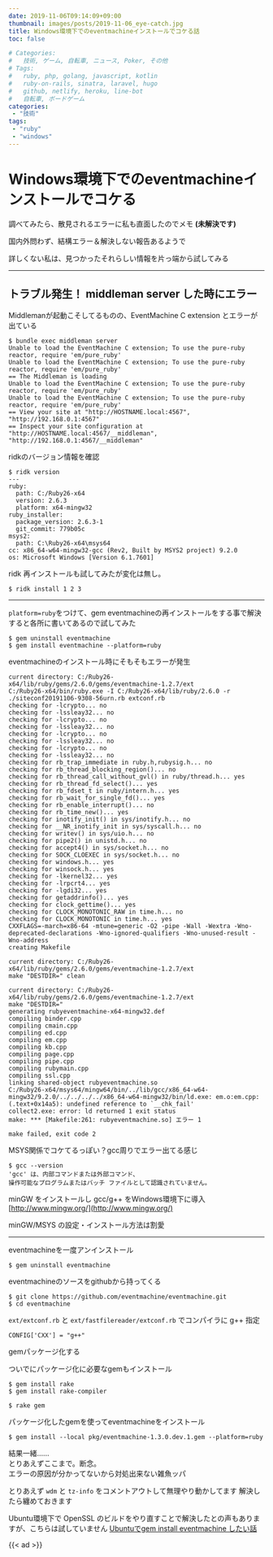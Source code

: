 ```yaml
---
date: 2019-11-06T09:14:09+09:00
thumbnail: images/posts/2019-11-06_eye-catch.jpg
title: Windows環境下でのeventmachineインストールでコケる話
toc: false

# Categories:
#   技術, ゲーム, 自転車, ニュース, Poker, その他
# Tags:
#   ruby, php, golang, javascript, kotlin
#   ruby-on-rails, sinatra, laravel, hugo
#   github, netlify, heroku, line-bot
#   自転車, ボードゲーム
categories:
 - "技術"
tags:
 - "ruby"
 - "windows"
---
```


# Windows環境下でのeventmachineインストールでコケる

調べてみたら、散見されるエラーに私も直面したのでメモ __(未解決です)__

国内外問わず、結構エラー＆解決しない報告あるようで  

詳しくない私は、見つかったそれらしい情報を片っ端から試してみる

* * *

## トラブル発生！ middleman server した時にエラー

Middlemanが起動こそしてるものの、EventMachine C extension とエラーが出ている

```
$ bundle exec middleman server
Unable to load the EventMachine C extension; To use the pure-ruby reactor, require 'em/pure_ruby'
Unable to load the EventMachine C extension; To use the pure-ruby reactor, require 'em/pure_ruby'
== The Middleman is loading
Unable to load the EventMachine C extension; To use the pure-ruby reactor, require 'em/pure_ruby'
Unable to load the EventMachine C extension; To use the pure-ruby reactor, require 'em/pure_ruby'
== View your site at "http://HOSTNAME.local:4567", "http://192.168.0.1:4567"
== Inspect your site configuration at "http://HOSTNAME.local:4567/__middleman", "http://192.168.0.1:4567/__middleman"
```

ridkのバージョン情報を確認

```
$ ridk version
---
ruby:
  path: C:/Ruby26-x64
  version: 2.6.3
  platform: x64-mingw32
ruby_installer:
  package_version: 2.6.3-1
  git_commit: 779b05c
msys2:
  path: C:\Ruby26-x64\msys64
cc: x86_64-w64-mingw32-gcc (Rev2, Built by MSYS2 project) 9.2.0
os: Microsoft Windows [Version 6.1.7601]
```

ridk 再インストールも試してみたが変化は無し。

```
$ ridk install 1 2 3
```
* * *

<code>platform=ruby</code>をつけて、gem eventmachineの再インストールをする事で解決すると各所に書いてあるので試してみた

```
$ gem uninstall eventmachine
$ gem install eventmachine --platform=ruby
```

eventmachineのインストール時にそもそもエラーが発生

```
current directory: C:/Ruby26-x64/lib/ruby/gems/2.6.0/gems/eventmachine-1.2.7/ext
C:/Ruby26-x64/bin/ruby.exe -I C:/Ruby26-x64/lib/ruby/2.6.0 -r ./siteconf20191106-9308-56urn.rb extconf.rb
checking for -lcrypto... no
checking for -lssleay32... no
checking for -lcrypto... no
checking for -lssleay32... no
checking for -lcrypto... no
checking for -lssleay32... no
checking for -lcrypto... no
checking for -lssleay32... no
checking for rb_trap_immediate in ruby.h,rubysig.h... no
checking for rb_thread_blocking_region()... no
checking for rb_thread_call_without_gvl() in ruby/thread.h... yes
checking for rb_thread_fd_select()... yes
checking for rb_fdset_t in ruby/intern.h... yes
checking for rb_wait_for_single_fd()... yes
checking for rb_enable_interrupt()... no
checking for rb_time_new()... yes
checking for inotify_init() in sys/inotify.h... no
checking for __NR_inotify_init in sys/syscall.h... no
checking for writev() in sys/uio.h... no
checking for pipe2() in unistd.h... no
checking for accept4() in sys/socket.h... no
checking for SOCK_CLOEXEC in sys/socket.h... no
checking for windows.h... yes
checking for winsock.h... yes
checking for -lkernel32... yes
checking for -lrpcrt4... yes
checking for -lgdi32... yes
checking for getaddrinfo()... yes
checking for clock_gettime()... yes
checking for CLOCK_MONOTONIC_RAW in time.h... no
checking for CLOCK_MONOTONIC in time.h... yes
CXXFLAGS=-march=x86-64 -mtune=generic -O2 -pipe -Wall -Wextra -Wno-deprecated-declarations -Wno-ignored-qualifiers -Wno-unused-result -Wno-address
creating Makefile

current directory: C:/Ruby26-x64/lib/ruby/gems/2.6.0/gems/eventmachine-1.2.7/ext
make "DESTDIR=" clean

current directory: C:/Ruby26-x64/lib/ruby/gems/2.6.0/gems/eventmachine-1.2.7/ext
make "DESTDIR="
generating rubyeventmachine-x64-mingw32.def
compiling binder.cpp
compiling cmain.cpp
compiling ed.cpp
compiling em.cpp
compiling kb.cpp
compiling page.cpp
compiling pipe.cpp
compiling rubymain.cpp
compiling ssl.cpp
linking shared-object rubyeventmachine.so
C:/Ruby26-x64/msys64/mingw64/bin/../lib/gcc/x86_64-w64-mingw32/9.2.0/../../../../x86_64-w64-mingw32/bin/ld.exe: em.o:em.cpp:(.text+0x14a5): undefined reference to `__chk_fail'
collect2.exe: error: ld returned 1 exit status
make: *** [Makefile:261: rubyeventmachine.so] エラー 1

make failed, exit code 2
```

MSYS関係でコケてるっぽい？gcc周りでエラー出てる感じ

```
$ gcc --version
'gcc' は、内部コマンドまたは外部コマンド、
操作可能なプログラムまたはバッチ ファイルとして認識されていません。
```

minGW をインストールし gcc/g++ をWindows環境下に導入
[http://www.mingw.org/](http://www.mingw.org/)

minGW/MSYS の設定・インストール方法は割愛

* * *

eventmachineを一度アンインストール

```
$ gem uninstall eventmachine
```

eventmachineのソースをgithubから持ってくる

```
$ git clone https://github.com/eventmachine/eventmachine.git
$ cd eventmachine
```

<code>ext/extconf.rb</code> と <code>ext/fastfilereader/extconf.rb</code> でコンパイラに g++ 指定

```
CONFIG['CXX'] = "g++"
```

gemパッケージ化する  

ついでにパッケージ化に必要なgemもインストール

```
$ gem install rake
$ gem install rake-compiler

$ rake gem
```

パッケージ化したgemを使ってeventmachineをインストール
```
$ gem install --local pkg/eventmachine-1.3.0.dev.1.gem --platform=ruby
```

結果一緒……    
とりあえずここまで。断念。  
エラーの原因が分かってないから対処出来ない雑魚ッパ

とりあえず <code>wdm</code> と <code>tz-info</code> をコメントアウトして無理やり動かしてます
解決したら纏めておきます

Ubuntu環境下で OpenSSL のビルドをやり直すことで解決したとの声もありますが、こちらは試していません 
[Ubuntuでgem install eventmachine したい話](http://syoshinsyakangeisagi.blogspot.com/2014/08/ubuntugem-install-eventmachine.html)


{{< ad >}}